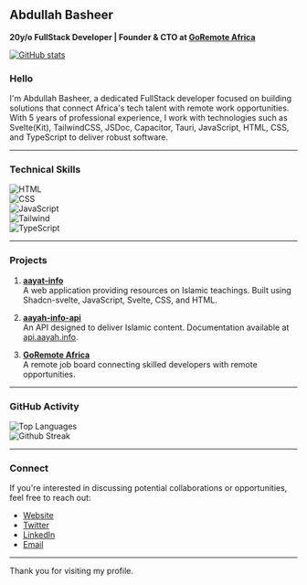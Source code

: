 ## Abdullah Basheer  
**20y/o FullStack Developer | Founder & CTO at [GoRemote Africa](https://www.goremote.africa)**

[![GitHub stats](https://github-readme-stats.vercel.app/api?username=digitaldrreamer&show_icons=true&count_private=true)](https://github.com/digitaldrreamer)

### Hello

I'm Abdullah Basheer, a dedicated FullStack developer focused on building solutions that connect Africa's tech talent with remote work opportunities. With 5 years of professional experience, I work with technologies such as Svelte(Kit), TailwindCSS, JSDoc, Capacitor, Tauri, JavaScript, HTML, CSS, and TypeScript to deliver robust software.

---

### Technical Skills

![HTML](https://img.shields.io/badge/HTML-Expert-orange)  
![CSS](https://img.shields.io/badge/CSS-Expert-yellowgreen)  
![JavaScript](https://img.shields.io/badge/JavaScript-Expert-yellow)  
![Tailwind](https://img.shields.io/badge/Tailwind-Expert-blue)  
![TypeScript](https://img.shields.io/badge/TypeScript-Proficient-lightgrey)

---

### Projects

1. **[aayat-info](https://github.com/digitaldrreamer/aayat-info)**  
   A web application providing resources on Islamic teachings. Built using Shadcn-svelte, JavaScript, Svelte, CSS, and HTML.

2. **[aayah-info-api](https://github.com/digitaldrreamer/aayah-info-api)**  
   An API designed to deliver Islamic content. Documentation available at [api.aayah.info](https://api.aayah.info).

3. **[GoRemote Africa](https://goremote.africa)**  
   A remote job board connecting skilled developers with remote opportunities.

---

### GitHub Activity

![Top Languages](https://github-readme-stats.vercel.app/api/top-langs/?username=digitaldrreamer&layout=compact)  
![Github Streak](https://github-readme-streak-stats.herokuapp.com/?user=digitaldrreamer)

---

### Connect

If you're interested in discussing potential collaborations or opportunities, feel free to reach out:

- [Website](https://www.linktr.ee/digitaldrreamer)  
- [Twitter](https://x.com/digitaldrreamer)  
- [LinkedIn](https://www.linkedin.com/in/digitaldrreamer/)  
- [Email](mailto:wale@goremote.africa)

---

Thank you for visiting my profile.
